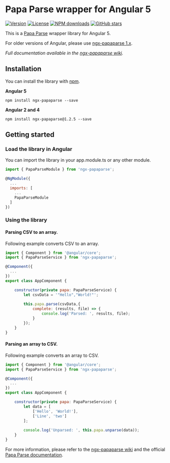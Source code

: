 # Papa Parse wrapper for Angular 5

[![Version](https://img.shields.io/npm/v/ngx-papaparse.svg?style=flat-square)](https://www.npmjs.com/package/ngx-papaparse)
[![License](https://img.shields.io/npm/l/ngx-papaparse.svg?style=flat-square)](https://github.com/Alberthaff/ngx-papaparse/blob/master/LICENSE.md)
[![NPM downloads](https://img.shields.io/npm/dt/ngx-papaparse.svg?style=flat-square)](https://www.npmjs.com/package/ngx-papaparse)
[![GitHub stars](https://img.shields.io/github/stars/alberthaff/ngx-papaparse.svg?label=Stars&style=flat-square)](https://github.com/Alberthaff/ngx-papaparse)

This is a [Papa Parse](https://github.com/mholt/PapaParse) wrapper library for Angular 5.

For older versions of Angular, please use [ngx-papaparse 1.x](https://github.com/Alberthaff/ngx-papaparse/tree/v1).

<i>Full documentation available in the [ngx-papaparse wiki](https://github.com/Alberthaff/ngx-papaparse/wiki).</i>

## Installation
You can install the library with [npm](https://npmjs.com).


**Angular 5**

    npm install ngx-papaparse --save


**Angular 2 and 4**

    npm install ngx-papaparse@1.2.5 --save

## Getting started

### Load the library in Angular
You can import the library in your app.module.ts or any other module.
```javascript
import { PapaParseModule } from 'ngx-papaparse';

@NgModule({
  ...
  imports: [
    ...
    PapaParseModule
  ]
})
```

### Using the library
#### Parsing CSV to an array.
Following example converts CSV to an array.
```javascript
import { Component } from '@angular/core';
import { PapaParseService } from 'ngx-papaparse';

@Component({
  ...
})
export class AppComponent {

    constructor(private papa: PapaParseService) {
        let csvData = '"Hello","World!"';
        
        this.papa.parse(csvData,{
            complete: (results, file) => {
                console.log('Parsed: ', results, file);
            }
        });
    }
}
```

#### Parsing an array to CSV.
Following example converts an array to CSV.
```javascript
import { Component } from '@angular/core';
import { PapaParseService } from 'ngx-papaparse';

@Component({
  ...
})
export class AppComponent {

    constructor(private papa: PapaParseService) {
        let data = [
            ['Hello', 'World!'],
            ['Line', 'two']
        ];
        
        console.log('Unparsed: ', this.papa.unparse(data));
    }
}
```

For more information, please refer to the [ngx-papaparse wiki](https://github.com/Alberthaff/ngx-papaparse/wiki) and the official [Papa Parse documentation](http://papaparse.com/docs).
